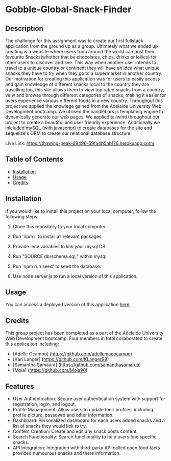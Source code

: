 # Gobble-Global-Snack-Finder

## Description

The challenge for this assignment was to create our first fullstack application from the ground up as a group. Ultimately what we ended up creating is a website where users from around the world can post their favourite Snacks(whether that be chocolates, chips, drinks or lollies) for other users to discover and see. This way when another user intends to travel to a unique country or continent they will have an idea what unique snacks they have to try when they go to a supermarket in another country. Our motivation for creating this application was for users to easily access and gain knowledge of different snacks local to the country they are travelling too, this site allows them to view top rated snacks from a country, veiw and browse through different categories of snacks, making it easier for users experience various different foods in a new country. Throughout this project we applied the knowlege gained from the Adelaide University Web Development bootcamp. We utilised the handlebars.js templating engine to dynamically generate our web pages. We applied tailwind throughout our project to create a beautiful and user friendly experience. Additionally we inlcluded mySQL (with javascript) to create databases for the site and sequelize's ORM to create our relational database structure.

Live Link: https://thawing-peak-69496-59fa4b5ab176.herokuapp.com/


## Table of Contents 

 - [Installation](#installation)
 - [Usage](#usage)
 - [Credits](#credits)
 
 ## Installation
If you would like to install this project on your local computer, follow the following steps:

1. Clone this repository to your local computer 

2. Run 'npm i' to install all relevant packages 

3. Provide .env variables to link your mysql DB

4. Run "SOURCE db/schema.sql;" within mysql

5. Run 'npm run seed' to seed the database.

5. Use node server.js to run a local version of this application. 
 

## Usage

You can access a deployed version of this application [here](https://thawing-peak-69496-59fa4b5ab176.herokuapp.com/)


## Credits
 
This group project has been completed as a part of the Adelaide University Web Development bootcamp. Four members in total collaborated to create this applicaiton including:

- [Adelle Ocampo] (https://github.com/adellemaeocampo)
- [Karl Langer] (https://github.com/KLanger98)
- [Samantha Samaura] (https://github.com/samanthasamarua)
- [Mola] (https://github.com/Mola90)



## Features

- User Authentication: Secure user authentication system with support for registration, login, and logout.
- Profile Management: Allow users to update their profiles, including profile picture, passowrd and other information.
- Dashboard: Personalized dashboard for each users added snacks and a list of snacks they would liek to try.
- Content Creation: Create and edit any snack posts content.
- Search Functionality: Search functionality to help users find specific snacks.
- API Integration: Integration with third-party API called open food facts provided numourous snacks and there information. 
 

